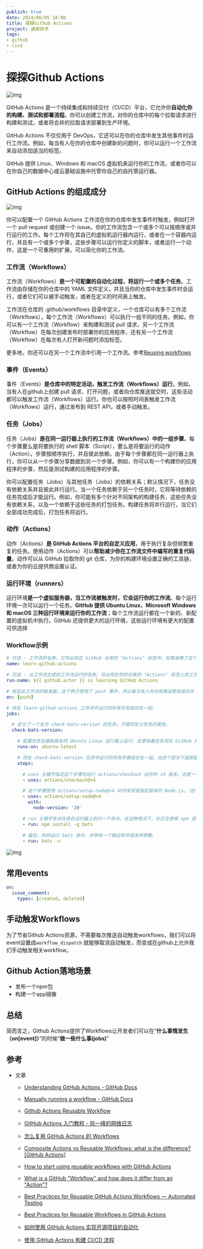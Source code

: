 ```yaml
---
publish: true
date: 2024/06/05 18:00
title: 探探Github Actions
project: 通用技术
tags:
- github
- cicd
---
```


# 探探Github Actions

![img](/technology/common/github/github-actions1.jpeg)

GitHub Actions 是一个持续集成和持续交付（CI/CD）平台，它允许你**自动化你的构建、测试和部署流程**。你可以创建工作流，对你的仓库中的每个拉取请求进行构建和测试，或者将合并的拉取请求部署到生产环境。

GitHub Actions 不仅仅用于 DevOps，它还可以在你的仓库中发生其他事件时运行工作流。例如，每当有人在你的仓库中创建新的问题时，你可以运行一个工作流来自动添加适当的标签。

GitHub 提供 Linux、Windows 和 macOS 虚拟机来运行你的工作流，或者你可以在你自己的数据中心或云基础设施中托管你自己的自托管运行器。

## GitHub Actions 的组成成分

![img](/technology/common/github/github-actions2.webp)

你可以配置一个 GitHub Actions 工作流在你的仓库中发生事件时触发，例如打开一个 pull request 或创建一个 issue。你的工作流包含一个或多个可以按顺序或并行运行的工作。每个工作将在其自己的虚拟机运行器内运行，或者在一个容器内运行，并且有一个或多个步骤，这些步骤可以运行你定义的脚本，或者运行一个动作，这是一个可重用的扩展，可以简化你的工作流。

### 工作流（Workflows）

工作流（Workflows）**是一个可配置的自动化过程，将运行一个或多个任务**。工作流由存储在你的仓库中的 YAML 文件定义，并且当你的仓库中发生事件时会运行，或者它们可以被手动触发，或者在定义的时间表上触发。

工作流在仓库的 .github/workflows 目录中定义，一个仓库可以有多个工作流（Workflows），每个工作流（Workflows）可以执行一组不同的任务。例如，你可以有一个工作流（Workflow）来构建和测试 pull 请求，另一个工作流（Workflow）在每次创建发布时部署你的应用程序，还有另一个工作流（Workflow）在每次有人打开新问题时添加标签。

更多地，你还可以在另一个工作流中引用一个工作流。参考[Reusing workflows](https://docs.github.com/en/actions/using-workflows/reusing-workflows)

### 事件（Events）

事件（Events）**是仓库中的特定活动，触发工作流（Workflows）运行**。例如，当有人在github上创建 pull 请求、打开问题，或者向仓库推送提交时，这些活动都可以触发工作流（Workflows）运行。你也可以按照时间表触发工作流（Workflows）运行，通过发布到 REST API，或者手动触发。

### 任务（Jobs）

任务（Jobs）**是在同一运行器上执行的工作流（Workflows）中的一组步骤**。每个步骤要么是将要执行的 shell 脚本（Script），要么是将要运行的动作（Action）。步骤按顺序执行，并且彼此依赖。由于每个步骤都在同一运行器上执行，你可以从一个步骤分享数据到另一个步骤。例如，你可以有一个构建你的应用程序的步骤，然后是测试构建的应用程序的步骤。

你可以配置任务（Jobs）与其他任务（Jobs）的依赖关系；默认情况下，任务没有依赖关系并且彼此并行运行。当一个任务依赖于另一个任务时，它将等待依赖的任务完成后才能运行。例如，你可能有多个针对不同架构的构建任务，这些任务没有依赖关系，以及一个依赖于这些任务的打包任务。构建任务将并行运行，当它们全部成功完成后，打包任务将运行。

### 动作（Actions）

动作（Actions）**是 GitHub Actions 平台的自定义应用**，用于执行复杂但频繁重复的任务。使用动作（Actions）可以**帮助减少你在工作流文件中编写的重复代码量**。动作可以从 GitHub 拉取你的 git 仓库，为你的构建环境设置正确的工具链，或者为你的云提供商设置认证。

### 运行环境（runners）

运行环境**是一个虚拟服务器，当工作流被触发时，它会运行你的工作流**。每个运行环境一次可以运行一个任务。**GitHub 提供 Ubuntu Linux、Microsoft Windows 和 macOS 三种运行环境来运行你的工作流**；每个工作流运行都在一个新的、新配置的虚拟机中执行。GitHub 还提供更大的运行环境，这些运行环境有更大的配置可供选择

### Workflow示例

```yaml
# 可选 - 工作流的名称，它将出现在 GitHub 仓库的 "Actions" 标签中。如果省略了这个字段，将使用工作流文件的名称。
name: learn-github-actions

# 可选 - 从工作流生成的工作流运行的名称，将出现在你的仓库的 "Actions" 标签上的工作流运行列表中。这个例子使用了一个带有 github 上下文的表达式，以显示触发工作流运行的操作者的用户名。更多信息，请参阅 "AUTOTITLE"。
run-name: ${{ github.actor }} is learning GitHub Actions

# 指定此工作流的触发器。这个例子使用了 push 事件，所以每次有人向仓库推送更改或合并 pull 请求时，都会触发一个工作流运行。这是由推送到每个分支触发的；对于只在推送到特定分支、路径或标签时运行的语法示例，请参见 "AUTOTITLE"。
on: [push]

# 将在 learn-github-actions 工作流中运行的所有任务组合在一起。
jobs:

  # 定义了一个名为 check-bats-version 的任务。子键将定义任务的属性。
  check-bats-version:

    # 配置任务在最新版本的 Ubuntu Linux 运行器上运行。这意味着任务将在 GitHub 托管的一个新的虚拟机上执行。关于使用其他运行器的语法示例，请参见 "AUTOTITLE"
    runs-on: ubuntu-latest

    # 将在 check-bats-version 任务中运行的所有步骤组合在一起。在这个部分下面嵌套的每个项目都是一个单独的动作或 shell 脚本。
    steps:

      # uses 关键字指定这个步骤将运行 actions/checkout 动作的 v4 版本。这是一个将你的仓库检出到运行器的动作，允许你对你的代码运行脚本或其他动作（如构建和测试工具）。任何时候你的工作流将使用仓库的代码，你都应该使用检出动作。
      - uses: actions/checkout@v4

      # 这个步骤使用 actions/setup-node@v4 动作来安装指定版本的 Node.js。（这个例子使用的是版本 20。）这将 node 和 npm 命令放入你的 PATH 中。
      - uses: actions/setup-node@v4
        with:
          node-version: '20'

      # run 关键字告诉任务在运行器上执行一个命令。在这种情况下，你正在使用 npm 安装 bats 软件测试包。
      - run: npm install -g bats

      # 最后，你将运行 bats 命令，并带有一个输出软件版本的参数。
      - run: bats -v
```

![img](/technology/common/github/github-actions2.webp)

## 常用events

```yaml
on:
  issue_comment:
    types: [created, deleted]
```

## 手动触发Workflows

为了节省Github Actions资源，不需要每次推送自动触发workflows，我们可以将event设置成`workflow_dispatch` 就能够取消自动触发，而变成在github上允许我们手动触发相关workflow。

## Github Action落地场景

- 发布一个npm包
- 构建一个app镜像

## 总结

简而言之，Github Actions提供了Workflows让开发者们可以在“**什么事情发生（on[event]）**”的时候“**做一些什么事(jobs)**”

## 参考

- 文章
  - [Understanding GitHub Actions - GitHub Docs](https://docs.github.com/en/actions/learn-github-actions/understanding-github-actions)

  - [Manually running a workflow - GitHub Docs](https://docs.github.com/en/actions/using-workflows/manually-running-a-workflow)

  - [Github Actions Reusable Workflow](https://theviper.world/posts/github-actions-reusable-workflow/)

  - [GitHub Actions 入门教程 - 阮一峰的网络日志](https://www.ruanyifeng.com/blog/2019/09/getting-started-with-github-actions.html)

  - [怎么复用 GitHub Actions 的 Workflows](https://qq52o.me/2819.html)

  - [Composite Actions vs Reusable Workflows: what is the difference? [GitHub Actions]](https://dev.to/n3wt0n/composite-actions-vs-reusable-workflows-what-is-the-difference-github-actions-11kd)

  - [How to start using reusable workflows with GitHub Actions](https://github.blog/2022-02-10-using-reusable-workflows-github-actions/)

  - [What is a GitHub "Workflow" and how does it differ from an "Action"?](https://www.reddit.com/r/github/comments/17sbywi/what_is_a_github_workflow_and_how_does_it_differ/)

  - [Best Practices for Reusable GitHub Actions Workflows — Automated Testing](https://medium.com/@aihuawu2023/best-practices-for-reusable-github-actions-workflows-automated-testing-1f701cd635b5)

  - [Best Practices for Reusable Workflows in GitHub Actions](https://earthly.dev/blog/github-actions-reusable-workflows/)

  - [如何使用 GitHub Actions 实现开源项目的自动化](https://www.freecodecamp.org/chinese/news/automate-open-source-projects-with-github-actions/)

  - [使用 GitHub Actions 构建 CI/CD 流程](https://dgideas.net/2022/using-github-actions-build-ci-cd-workflow/)

